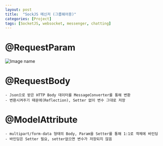 ```yaml
---
layout: post
title:  "SockJS 메신저 (그룹웨어용)"
categories: [Project]
tags: [SocketJS, websocket, messenger, chatting]
---
```


# @RequestParam
  ![Image name](https://eunbinoh.github.io//images/Final9.png)

# @RequestBody
    - Json으로 받은 HTTP Body 데이터를 MessageConverter를 통해 변환
    - 변환시켜주기 때문에(Reflection), Setter 없이 변수 그대로 저장    
   
# @ModelAttribute
    - multipart/form-data 형태의 Body, Param을 Setter를 통해 1:1로 객체에 바인딩
    - 바인딩은 Setter 필요, setter없으면 변수가 저장되지 않음   
   
      
 